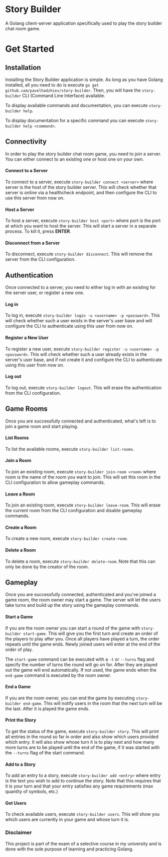 # Story Builder

A Golang client-server application specifically used to play the story builder chat room game.

# Get Started

## Installation

Installing the Story Builder application is simple. As long as you have Golang installed, all you need to do is execute `go get github.com/pavelhadzhiev/story-builder`. Then, you will have the `story-builder` CLI (Command Line Interface) available. 

To display available commands and documentation, you can execute `story-builder help`.

To display documentation for a specific command you can execute `story-builder help <command>`.

## Connectivity

In order to play the story builder chat room game, you need to join a server. You can either connect to an existing one or host one on your own.

#### Connect to a Server

To connect to a server, execute `story-builder connect <server>` where server is the host of the story builder server. This will check whether that server is online via a healthcheck endpoint, and then configure the CLI to use this server from now on.

#### Host a Server

To host a server, execute `story-builder host <port>` where port is the port at which you want to host the server. This will start a server in a separate process. To kill it, press __ENTER__.

#### Disconnect from a Server

To disconnect, execute `story-builder disconnect`. This will remove the server from the CLI configuration.

## Authentication

Once connected to a server, you need to either log in with an existing for the server user, or register a new one.

#### Log in

To log in, execute `story-builder login -u <username> -p <password>`. This will check whether such a user exists in the server's user base and will configure the CLI to authenticate using this user from now on.

#### Register a New User

To register a new user, execute `story-builder register -u <username> -p <password>`. This will check whether such a user already exists in the server's user base, and if not create it and configure the CLI to authenticate using this user from now on.

#### Log out

To log out, execute `story-builder logout`. This will erase the authentication from the CLI configuration.

## Game Rooms

Once you are successfully connected and authenticated, what's left is to join a game room and start playing.

#### List Rooms

To list the available rooms, execute `story-builder list-rooms`.

#### Join a Room

To join an existing room, execute `story-builder join-room <room>` where room is the name of the room you want to join. This will set this room in the CLI configuration to allow gameplay commands.

#### Leave a Room

To join an existing room, execute `story-builder leave-room`. This will erase the current room from the CLI configuration and disable gameplay commands.

#### Create a Room

To create a new room, execute `story-builder create-room`.

#### Delete a Room

To delete a room, execute `story-builder delete-room`. Note that this can only be done by the creator of the room.

## Gameplay

Once you are successfully connected, authenticated and you've joined a game room, the room owner may start a game. The server will let the users take turns and build up the story using the gameplay commands.

#### Start a Game

If you are the room owner you can start a round of the game with `story-builder start-game`. This will give you the first turn and create an order of the players to play after you. Once all players have played a turn, the order repeats until the game ends. Newly joined users will enter at the end of the order of play.

The `start-game` command can be executed with a `-t` or `--turns` flag and specify the number of turns the round will go on for. After they are played out the game will end automatically. If not used, the game ends when the `end-game` command is executed by the room owner.
 
#### End a Game

If you are the room owner, you can end the game by executing `story-builder end-game`. This will notify users in the room that the next turn will be the last. After it is played the game ends.

#### Print the Story

To get the status of the game, execute `story-builder story`. This will print all entries in the round so far in order and also show which users provided which entry. It will also show whose turn it is to play next and how many more turns are to be played until the end of the game, if it was started with the `--turns` flag of the start command.

#### Add to a Story

To add an entry to a story, execute `story-builder add <entry>` where entry is the text you wish to add to continue the story. Note that this requires that it is your turn and that your entry satisfies any game requirements (max quantity of symbols, etc.)

#### Get Users

To check available users, execute `story-builder users`. This will show you which users are currently in your game and whose turn it is.

### Disclaimer

This project is part of the exam of a selective course in my university and is done with the sole purpose of learning and practicing Golang.
